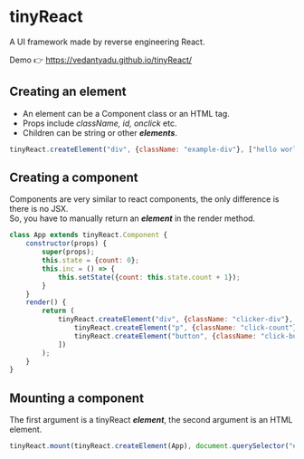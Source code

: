 # tinyReact
A UI framework made by reverse engineering React.  

  
Demo 👉 https://vedantyadu.github.io/tinyReact/
  
  

## Creating an element ##
- An element can be a Component class or an HTML tag.  
- Props include *className, id, onclick* etc.  
- Children can be string or other ***elements***.
```js
tinyReact.createElement("div", {className: "example-div"}, ["hello world"]);
```

## Creating a component ##
Components are very similar to react components, the only difference is there is no JSX.  
So, you have to manually return an ***element*** in the render method.
```js
class App extends tinyReact.Component {
    constructor(props) {
        super(props);
        this.state = {count: 0};
        this.inc = () => {
            this.setState({count: this.state.count + 1});
        }
    }
    render() {
        return (
            tinyReact.createElement("div", {className: "clicker-div"}, [
                tinyReact.createElement("p", {className: "click-count"}, [`${this.state.count}`]),
                tinyReact.createElement("button", {className: "click-button", onclick: this.inc}, ["+"])
            ])
        );
    }
}
```
  
## Mounting a component ##
The first argument is a tinyReact ***element***, the second argument is an HTML element.
```js
tinyReact.mount(tinyReact.createElement(App), document.querySelector("#root"));
```
